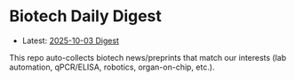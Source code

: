 # Biotech Daily Digest

- Latest: [2025-10-03 Digest](digest/2025-10-03.md)

This repo auto-collects biotech news/preprints that match our interests (lab automation, qPCR/ELISA, robotics, organ-on-chip, etc.).
